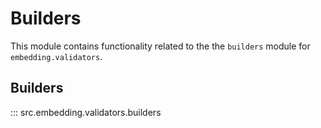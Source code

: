 # Builders

This module contains functionality related to the the `builders` module for `embedding.validators`.

## Builders

::: src.embedding.validators.builders
